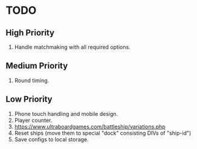# TODO

## High Priority

1. Handle matchmaking with all required options.

## Medium Priority

1. Round timing.

## Low Priority

1. Phone touch handling and mobile design.
1. Player counter.
1. <https://www.ultraboardgames.com/battleship/variations.php>
1. Reset ships (move them to special "dock" consisting DIVs of "ship-id")
1. Save configs to local storage.
